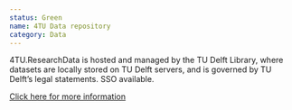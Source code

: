 ```yaml
---
status: Green
name: 4TU Data repository
category: Data
---
```


 4TU.ResearchData is hosted and managed by the TU Delft Library, where datasets are locally stored on TU Delft servers, and is governed by TU Delft’s legal statements. SSO available.

 [Click here for more information][4tudatacentre]

 [4tudatacentre]:https://data.4tu.nl